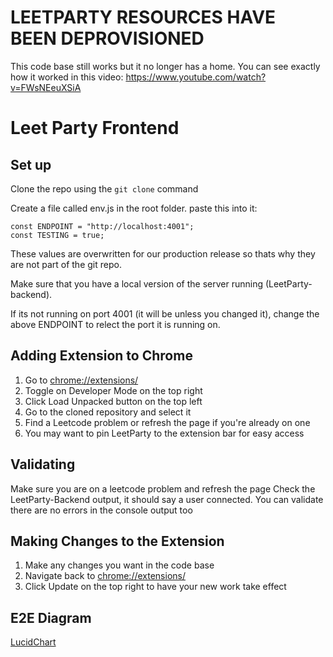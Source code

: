 # LEETPARTY RESOURCES HAVE BEEN DEPROVISIONED
This code base still works but it no longer has a home.
You can see exactly how it worked in this video: https://www.youtube.com/watch?v=FWsNEeuXSiA

# Leet Party Frontend

## Set up

Clone the repo using the ```git clone``` command

Create a file called env.js in the root folder.
paste this into it:

```
const ENDPOINT = "http://localhost:4001";
const TESTING = true;
```
These values are overwritten for our production release so thats why they are not part of the git repo.

Make sure that you have a local version of the server running (LeetParty-backend).

If its not running on port 4001 (it will be unless you changed it), change the above ENDPOINT to relect the port it is running on.

## Adding Extension to Chrome

 1. Go to [chrome://extensions/](chrome://extensions/)
 2. Toggle on Developer Mode on the top right
 3. Click Load Unpacked button on the top left
 4. Go to the cloned repository and select it
 5. Find a Leetcode problem or refresh the page if you're already on one
 6. You may want to pin LeetParty to the extension bar for easy access

## Validating
   Make sure you are on a leetcode problem and refresh the page
   Check the LeetParty-Backend output, it should say a user connected.
   You can validate there are no errors in the console output too

## Making Changes to the Extension

 1. Make any changes you want in the code base
 2. Navigate back to [chrome://extensions/](chrome://extensions/)
 3. Click Update on the top right to have your new work take effect


## E2E Diagram
[LucidChart](https://app.lucidchart.com/documents/edit/47d5da20-8b85-43c2-bd5b-e01e243f7af1/0_0?beaconFlowId=4B78530DB65484E3#?folder_id=home&browser=icon)
